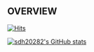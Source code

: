 ## OVERVIEW

[![Hits](https://hits.seeyoufarm.com/api/count/incr/badge.svg?url=https%3A%2F%2Fgithub.com%2Fsdh20282&count_bg=%2355BBEA&title_bg=%23595F5B&icon=&icon_color=%23E7E7E7&title=hits&edge_flat=false)](https://hits.seeyoufarm.com)

[![sdh20282's GitHub stats](https://github-readme-stats.vercel.app/api?username=sdh20282&include_all_commits=true&show_icons=true&theme=cobalt)](https://github.com/sdh20282/github-readme-stats)

<!--
**sdh20282/sdh20282** is a ✨ _special_ ✨ repository because its `README.md` (this file) appears on your GitHub profile.

Here are some ideas to get you started:

- 🔭 I’m currently working on ...
- 🌱 I’m currently learning ...
- 👯 I’m looking to collaborate on ...
- 🤔 I’m looking for help with ...
- 💬 Ask me about ...
- 📫 How to reach me: ...
- 😄 Pronouns: ...
- ⚡ Fun fact: ...
-->
